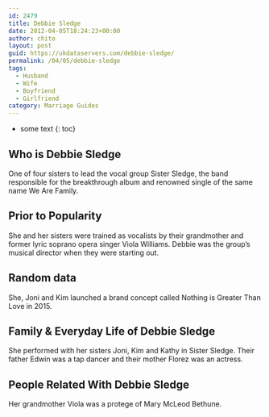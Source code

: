 ```yaml
---
id: 2479
title: Debbie Sledge
date: 2012-04-05T18:24:23+00:00
author: chito
layout: post
guid: https://ukdataservers.com/debbie-sledge/
permalink: /04/05/debbie-sledge
tags:
  - Husband
  - Wife
  - Boyfriend
  - Girlfriend
category: Marriage Guides
---
```


* some text
{: toc}


## Who is  Debbie Sledge
                  
                  
                  
One of four sisters to lead the vocal group Sister Sledge, the band responsible for the breakthrough album and renowned single of the same name We Are Family.
                  
                
                
                
## Prior to Popularity 
                  
                  
                  
She and her sisters were trained as vocalists by their grandmother and former lyric soprano opera singer Viola Williams. Debbie was the group&#8217;s musical director when they were starting out.
                  
                
                
                
## Random data 
                  
                  
                  
She, Joni and Kim launched a brand concept called Nothing is Greater Than Love in 2015.
                  
                
                
                
## Family & Everyday Life of Debbie Sledge
                  
                  
                  
She performed with her sisters Joni, Kim and Kathy in Sister Sledge. Their father Edwin was a tap dancer and their mother Florez was an actress.
                  
                
                
                
## People Related With  Debbie Sledge
                  
                  
                  
Her grandmother Viola was a protege of Mary McLeod Bethune.
                  
                
              
            
          
          
          
    
    
  

